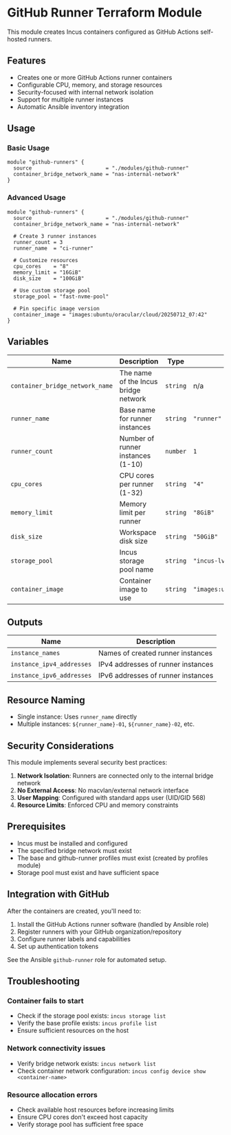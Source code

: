 # GitHub Runner Terraform Module

This module creates Incus containers configured as GitHub Actions self-hosted runners.

## Features

- Creates one or more GitHub Actions runner containers
- Configurable CPU, memory, and storage resources
- Security-focused with internal network isolation
- Support for multiple runner instances
- Automatic Ansible inventory integration

## Usage

### Basic Usage

```hcl
module "github-runners" {
  source                        = "./modules/github-runner"
  container_bridge_network_name = "nas-internal-network"
}
```

### Advanced Usage

```hcl
module "github-runners" {
  source                        = "./modules/github-runner"
  container_bridge_network_name = "nas-internal-network"
  
  # Create 3 runner instances
  runner_count = 3
  runner_name  = "ci-runner"
  
  # Customize resources
  cpu_cores    = "8"
  memory_limit = "16GiB"
  disk_size    = "100GiB"
  
  # Use custom storage pool
  storage_pool = "fast-nvme-pool"
  
  # Pin specific image version
  container_image = "images:ubuntu/oracular/cloud/20250712_07:42"
}
```

## Variables

| Name | Description | Type | Default | Required |
|------|-------------|------|---------|----------|
| `container_bridge_network_name` | The name of the Incus bridge network | `string` | n/a | yes |
| `runner_name` | Base name for runner instances | `string` | `"runner"` | no |
| `runner_count` | Number of runner instances (1-10) | `number` | `1` | no |
| `cpu_cores` | CPU cores per runner (1-32) | `string` | `"4"` | no |
| `memory_limit` | Memory limit per runner | `string` | `"8GiB"` | no |
| `disk_size` | Workspace disk size | `string` | `"50GiB"` | no |
| `storage_pool` | Incus storage pool name | `string` | `"incus-lvm-thinpool"` | no |
| `container_image` | Container image to use | `string` | `"images:ubuntu/oracular/cloud/20250712_07:42"` | no |

## Outputs

| Name | Description |
|------|-------------|
| `instance_names` | Names of created runner instances |
| `instance_ipv4_addresses` | IPv4 addresses of runner instances |
| `instance_ipv6_addresses` | IPv6 addresses of runner instances |

## Resource Naming

- Single instance: Uses `runner_name` directly
- Multiple instances: `${runner_name}-01`, `${runner_name}-02`, etc.

## Security Considerations

This module implements several security best practices:

1. **Network Isolation**: Runners are connected only to the internal bridge network
2. **No External Access**: No macvlan/external network interface
3. **User Mapping**: Configured with standard apps user (UID/GID 568)
4. **Resource Limits**: Enforced CPU and memory constraints

## Prerequisites

- Incus must be installed and configured
- The specified bridge network must exist
- The base and github-runner profiles must exist (created by profiles module)
- Storage pool must exist and have sufficient space

## Integration with GitHub

After the containers are created, you'll need to:

1. Install the GitHub Actions runner software (handled by Ansible role)
2. Register runners with your GitHub organization/repository
3. Configure runner labels and capabilities
4. Set up authentication tokens

See the Ansible `github-runner` role for automated setup.

## Troubleshooting

### Container fails to start
- Check if the storage pool exists: `incus storage list`
- Verify the base profile exists: `incus profile list`
- Ensure sufficient resources on the host

### Network connectivity issues
- Verify bridge network exists: `incus network list`
- Check container network configuration: `incus config device show <container-name>`

### Resource allocation errors
- Check available host resources before increasing limits
- Ensure CPU cores don't exceed host capacity
- Verify storage pool has sufficient free space
